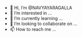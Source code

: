 - 👋 Hi, I’m @NAVYAYARAGALLA
- 👀 I’m interested in ...
- 🌱 I’m currently learning ...
- 💞️ I’m looking to collaborate on ...
- 📫 How to reach me ...

<!---
NAVYAYARAGALLA/NAVYAYARAGALLA is a ✨ special ✨ repository because its `README.md` (this file) appears on your GitHub profile.
You can click the Preview link to take a look at your changes.
--->
